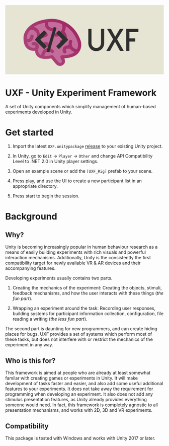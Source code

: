 ![Unity Experiment Framework](media/banner.png)

# UXF - Unity Experiment Framework
A set of Unity components which simplify management of human-based experiments developed in Unity.


# Get started

1. Import the latest ```UXF.unitypackage``` [release](https://github.com/jackbrookes/unity-experiment-framework/releases) to your existing Unity project.

2. In Unity, go to `Edit` -> `Player` -> `Other` and change API Compatibility Level to .NET 2.0 in Unity player settings. 

3. Open an example scene or add the `[UXF_Rig]` prefab to your scene.

4. Press play, and use the UI to create a new participant list in an appropriate directory.

5. Press start to begin the session.


# Background

## Why?

Unity is becoming increasingly popular in human behaviour research as a means of easily building experiments with rich visuals and powerful interaction mechanisms. Additionally, Unity is the consistently the first compatibility target for newly available VR & AR devices and their accompanying features. 

Developing experiments usually contains two parts.

1. Creating the mechanics of the experiment: Creating the objects, stimuli, feedback mechanisms, and how the user interacts with these things (*the fun part*).

2. Wrapping an experiment around the task: Recording user responses, building systems for participant information collection, configuration, file reading a writing (*the less fun part*).

The second part is daunting for new programmers, and can create hiding places for bugs. UXF provides a set of systems which perform most of these tasks, but does not interfere with or restrict the mechanics of the experiment in any way.

## Who is this for?

This framework is aimed at people who are already at least somewhat familar with creating games or experiments in Unity. It will make development of tasks faster and easier, and also add some useful additional features to your experiments. It does not take away the requirement for programming when developing an experiment. It also does not add any stimulus presentation features, as Unity already provides everything someone would need. In fact, this framework is completely agnostic to all presentation mechanisms, and works with 2D, 3D and VR experiments. 


## Compatibility

This package is tested with Windows and works with Unity 2017 or later.

